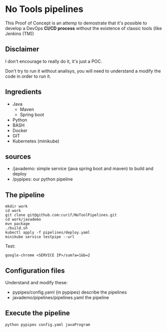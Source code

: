 # No Tools pipelines

This Proof of Concept is an attemp to demostrate that it's possible to develop a DevOps **CI/CD process** without the existence of classic tools (like Jenkins (TM))

## Disclaimer

I don't encourage to really do it, it's just a POC.

Don't try to run it without analisys, you will need to understand a modify the code in order to run it.

## Ingredients
* Java
  * Maven
  * Spring boot
* Python
* BASH
* Docker
* GIT
* Kubernetes (minikube)

## sources

* /javademo: simple service (java spring boot and maven) to build and deploy
* /pypipes: our python pipeline

## The pipeline

    mkdir work
    cd work
    git clone git@github.com:curif/NoToolPipelines.git
    cd work/javademo
    mvn package
    ./build.sh 
    kubectl apply -f pipelines/deploy.yaml 
    minikube service testpipe --url

Test:

    google-chrome <SERVICE IP>/sum?a=1&b=2
    
## Configuration files

Understand and modify these:

* pypipes/config.yaml (in pypipes) describe the pipelines
* javademo/pipelines/pipelines.yaml the pipeline

## Execute the pipeline

    python pypipes config.yaml javaProgram

